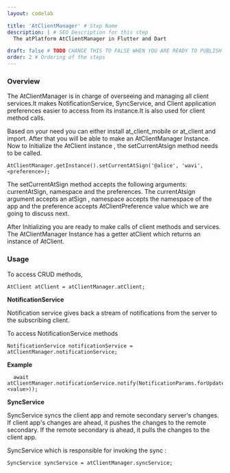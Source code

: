 ```yaml
---
layout: codelab

title: 'AtClientManager' # Step Name
description: | # SEO Description for this step
  The atPlatform AtClientManager in Flutter and Dart

draft: false # TODO CHANGE THIS TO FALSE WHEN YOU ARE READY TO PUBLISH THE PAGE
order: 2 # Ordering of the steps
---
```



### Overview

The AtClientManager is in charge of overseeing and managing all client services.It makes NotificationService, SyncService, and Client application preferences easier to access from its instance.It is also used for client method calls.


Based on your need you can either  install at_client_mobile or at_client and import. After that you will be able to make an AtClientManager Instance. Now to Initialize the AtClient instance , the setCurrentAtsign method needs to be called.

```
AtClientManager.getInstance().setCurrentAtSign('@alice', 'wavi', <preference>);
```

 The setCurrentAtSign method accepts the following arguments: currentAtSign, namespace and the preferences. The currentAtsign argument accepts an atSign , namespace accepts the namespace of the app and the preference accepts AtClientPreference value which we are going to discuss next.

After Initializing you are ready to make calls of client methods and services. The AtClientManager Instance has a getter atClient which returns an instance of AtClient. 

### Usage

To access CRUD methods,
```
AtClient atClient = atClientManager.atClient;
```

**NotificationService**

Notification service gives back a stream of notifications from the server to the subscribing client.

To access NotificationService methods 

```
NotificationService notificationService = atClientManager.notificationService;
```
**Example**

```
  await atClientManager.notificationService.notify(NotificationParams.forUpdate(<key>,value: <value>));
```

**SyncService**

SyncService syncs the client app and remote secondary server's changes.
  If client app's changes are ahead, it pushes the changes to the remote secondary.
  If the remote secondary is ahead, it pulls the changes to the client app.

SyncService which is responsible for invoking the sync :

```
SyncService syncService = atClientManager.syncService;
```